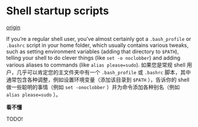 # Shell startup scripts

[origin](https://blog.flowblok.id.au/2013-02/shell-startup-scripts.html)



If you’re a regular shell user, you’ve almost certainly got a `.bash_profile` or `.bashrc` script in your home folder, which usually contains various tweaks, such as setting environment variables (adding that directory to `$PATH`), telling your shell to do clever things (like `set -o noclobber`) and adding various aliases to commands (like `alias please=sudo`).
如果您是常规 shell 用户，几乎可以肯定您的主文件夹中有一个 `.bash_profile` 或 `.bashrc` 脚本，其中通常包含各种调整，例如设置环境变量（添加该目录到 `$PATH` ），告诉你的 shell 做一些聪明的事情（例如 `set -onoclobber` ）并为命令添加各种别名（例如 `alias please=sudo` ）。



**看不懂**

TODO!